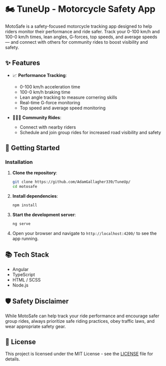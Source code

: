 # 🏍️ TuneUp - Motorcycle Safety App

MotoSafe is a safety-focused motorcycle tracking app designed to help riders monitor their performance and ride safer. Track your 0-100 km/h and 100-0 km/h times, lean angles, G-forces, top speeds, and average speeds — and connect with others for community rides to boost visibility and safety.

## ✨ Features

- 📈 **Performance Tracking**:  
  - 0-100 km/h acceleration time  
  - 100-0 km/h braking time  
  - Lean angle tracking to measure cornering skills  
  - Real-time G-force monitoring  
  - Top speed and average speed monitoring

- 🧑‍🤝‍🧑 **Community Rides**:  
  - Connect with nearby riders
  - Schedule and join group rides for increased road visibility and safety

## 🚀 Getting Started

### Installation

1. **Clone the repository**:
    ```bash
    git clone https://github.com/AdamGallagher339/TuneUp/
    cd motosafe
    ```

2. **Install dependencies**:
    ```bash
    npm install
    ```

3. **Start the development server**:
    ```bash
    ng serve
    ```

4. Open your browser and navigate to `http://localhost:4200/` to see the app running.

## 📚 Tech Stack

- Angular
- TypeScript
- HTML / SCSS
- Node.js

## 🛡️ Safety Disclaimer

While MotoSafe can help track your ride performance and encourage safer group rides, always prioritize safe riding practices, obey traffic laws, and wear appropriate safety gear.

## 📄 License

This project is licensed under the MIT License - see the [LICENSE](LICENSE) file for details.
